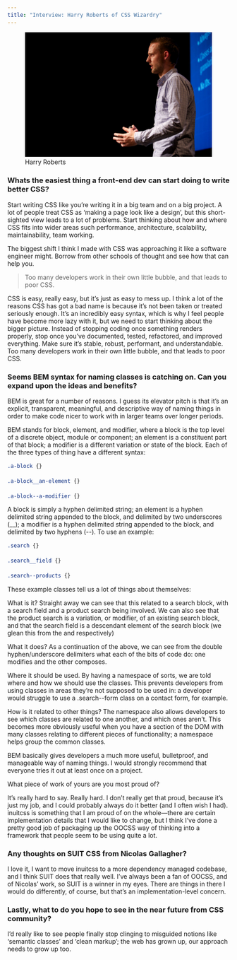```yaml
---
title: "Interview: Harry Roberts of CSS Wizardry"
---
```

<figure>
  <img src="/assets/img/harry-roberts.jpg" alt="Harry Roberts">
  <figcaption>Harry Roberts</figcaption>
</figure>

### Whats the easiest thing a front-end dev can start doing to write better CSS?

Start writing CSS like you’re writing it in a big team and on a big project. A lot of people treat CSS as ‘making a page look like a design’, but this short-sighted view leads to a lot of problems. Start thinking about how and where CSS fits into wider areas such performance, architecture, scalability, maintainability, team working.

The biggest shift I think I made with CSS was approaching it like a software engineer might. Borrow from other schools of thought and see how that can help you.

> Too many developers work in their own little bubble, and that leads to poor CSS.

CSS is easy, really easy, but it’s just as easy to mess up. I think a lot of the reasons CSS has got a bad name is because it’s not been taken or treated seriously enough. It’s an incredibly easy syntax, which is why I feel people have become more lazy with it, but we need to start thinking about the bigger picture. Instead of stopping coding once something renders properly, stop once you’ve documented, tested, refactored, and improved everything. Make sure it’s stable, robust, performant, and understandable. Too many developers work in their own little bubble, and that leads to poor CSS.

### Seems BEM syntax for naming classes is catching on. Can you expand upon the ideas and benefits?

BEM is great for a number of reasons. I guess its elevator pitch is that it’s an explicit, transparent, meaningful, and descriptive way of naming things in order to make code nicer to work with in larger teams over longer periods.

BEM stands for block, element, and modifier, where a block is the top level of a discrete object, module or component; an element is a constituent part of that block; a modifier is a different variation or state of the block. Each of the three types of thing have a different syntax:

```css
.a-block {}

.a-block__an-element {}

.a-block--a-modifier {}
```

A block is simply a hyphen delimited string; an element is a hyphen delimited string appended to the block, and delimited by two underscores (__); a modifier is a hyphen delimited string appended to the block, and delimited by two hyphens (--). To use an example:

```css
.search {}

.search__field {}

.search--products {}
```

These example classes tell us a lot of things about themselves:

What is it? Straight away we can see that this related to a search block, with a search field and a product search being involved. We can also see that the product search is a variation, or modifier, of an existing search block, and that the search field is a descendant element of the search block (we glean this from the and respectively)

What it does? As a continuation of the above, we can see from the double hyphen/underscore delimiters what each of the bits of code do: one modifies and the other composes.

Where it should be used. By having a namespace of sorts, we are told where and how we should use the classes. This prevents developers from using classes in areas they’re not supposed to be used in: a developer would struggle to use a .search--form class on a contact form, for example.

How is it related to other things? The namespace also allows developers to see which classes are related to one another, and which ones aren’t. This becomes more obviously useful when you have a section of the DOM with many classes relating to different pieces of functionality; a namespace helps group the common classes.

BEM basically gives developers a much more useful, bulletproof, and manageable way of naming things. I would strongly recommend that everyone tries it out at least once on a project.

What piece of work of yours are you most proud of?

It’s really hard to say. Really hard. I don’t really get that proud, because it’s just my job, and I could probably always do it better (and I often wish I had). inuitcss is something that I am proud of on the whole—there are certain implementation details that I would like to change, but I think I’ve done a pretty good job of packaging up the OOCSS way of thinking into a framework that people seem to be using quite a lot.

### Any thoughts on SUIT CSS from Nicolas Gallagher?

I love it, I want to move inuitcss to a more dependency managed codebase, and I think SUIT does that really well. I’ve always been a fan of OOCSS, and of Nicolas’ work, so SUIT is a winner in my eyes. There are things in there I would do differently, of course, but that’s an implementation-level concern.

### Lastly, what to do you hope to see in the near future from CSS community?

I’d really like to see people finally stop clinging to misguided notions like ‘semantic classes’ and ‘clean markup’; the web has grown up, our approach needs to grow up too.